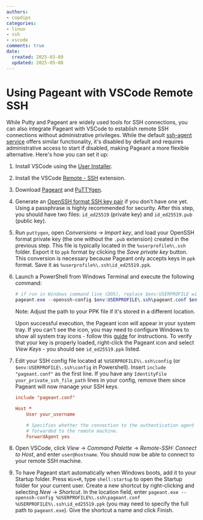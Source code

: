 ```yaml
---
authors:
- copdips
categories:
- linux
- ssh
- vscode
comments: true
date:
  created: 2025-03-09
  updated: 2025-05-08
---
```


# Using Pageant with VSCode Remote SSH

While Putty and Pageant are widely used tools for SSH connections, you can also integrate Pageant with VSCode to establish remote SSH connections without administrative privileges. While the default [ssh-agent service](https://learn.microsoft.com/en-us/windows-server/administration/openssh/openssh_keymanagement) offers similar functionality, it's disabled by default and requires administrative access to start if disabled, making Pageant a more flexible alternative. Here's how you can set it up:

<!-- more -->

1. Install VSCode using the [User Installer](https://code.visualstudio.com/docs/?dv=win32arm64user).
2. Install the VSCode [Remote - SSH](https://marketplace.visualstudio.com/items?itemName=ms-vscode-remote.remote-ssh) extension.
3. Download [Pageant](https://the.earth.li/~sgtatham/putty/latest/w64/pageant.exe) and [PuTTYgen](https://the.earth.li/~sgtatham/putty/latest/w64/puttygen.exe).
4. Generate an [OpenSSH format SSH key pair](https://docs.github.com/en/authentication/connecting-to-github-with-ssh/generating-a-new-ssh-key-and-adding-it-to-the-ssh-agent#generating-a-new-ssh-key) if you don't have one yet. Using a passphrase is highly recommended for security. After this step, you should have two files: `id_ed25519` (private key) and `id_ed25519.pub` (public key).
5. Run `puttygen`, open *Conversions* -> *Import key*, and load your OpenSSH format private key (the one without the `.pub` extension) created in the previous step. This file is typically located in the `%userprofile%\.ssh` folder. Export it to `ppk` format by clicking the *Save private key* button. This conversion is necessary because Pageant only accepts keys in `ppk` format. Save it as `%userprofile%\.ssh\id_ed25519.ppk`.
6. Launch a PowerShell from  Windows Terminal and execute the following command:

    ```powershell title="From Windows Powershell"
    # if run in Windows command line (DOS), replace $env:USERPROFILE with %USERPROFILE%
    pageant.exe --openssh-config $env:USERPROFILE\.ssh\pageant.conf $env:USERPROFILE\.ssh\id_ed25519.ppk
    ```

    Note: Adjust the path to your PPK file if it's stored in a different location.

    Upon successful execution, the Pageant icon will appear in your system tray. If you can't see the icon, you may need to configure Windows to show all system tray icons - follow this [guide](https://www.geeksforgeeks.org/show-all-icons-in-system-tray-on-windows/) for instructions. To verify that your key is properly loaded, right-click the Pageant icon and select *View Keys* - you should see `id_ed25519.ppk` listed.

7. Edit your SSH config file located at `%USERPROFILE%\.ssh\config` (or `$env:USERPROFILE\.ssh\config` in Powershell). Insert `include "pageant.conf"` as the first line. If you have any `IdentityFile your_private_ssh_file_path` lines in your config, remove them since Pageant will now manage your SSH keys.

    ```conf title="A simple example for %USERPROFILE%\.ssh\config"
    include "pageant.conf"

    Host *
        User your_username

        # Specifies whether the connection to the authentication agent will be
        # forwarded to the remote machine.
        ForwardAgent yes
    ```

8. Open VSCode, click *View* -> *Command Palette* -> *Remote-SSH: Connect to Host*, and enter `user@hostname`. You should now be able to connect to your remote SSH machine.
9. To have Pageant start automatically when Windows boots, add it to your Startup folder. Press `Win+R`, type `shell:startup` to open the Startup folder for your current user. Create a new shortcut by right-clicking and selecting *New* -> *Shortcut*. In the location field, enter `pageant.exe --openssh-config %USERPROFILE%\.ssh\pageant.conf %USERPROFILE%\.ssh\id_ed25519.ppk` (you may need to specify the full path to `pageant.exe`). Give the shortcut a name and click Finish.
